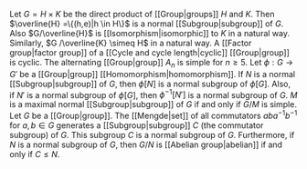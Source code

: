 Let $G = H \times K$ be the direct product of [[Group|groups]] $H$ and $K$. Then $\overline{H} =\{(h,e)|h \in H\}$ is a normal [[Subgroup|subgroup]] of $G$. Also $G/\overline{H}$ is [[Isomorphism|isomorphic]] to $K$ in a natural way. Similarly, $G /\overline{K} \simeq H$ in a natural way.
A [[Factor group|factor group]] of a [[Cycle and cycle length|cyclic]] [[Group|group]] is cyclic.
The alternating [[Group|group]] $A_{n}$ is simple for $n \geq 5$.
Let $\phi : G \to G'$ be a [[Group|group]] [[Homomorphism|homomorphism]]. If $N$ is a normal [[Subgroup|subgroup]] of $G$, then $\phi[N]$ is a normal subgroup of $\phi[G]$. Also, if $N'$ is a normal subgroup of $\phi[G]$, then $\phi^{-1}[N']$ is a normal subgroup of $G$.
$M$ is a maximal normal [[Subgroup|subgroup]] of $G$ if and only if $G/M$ is simple.
Let $G$ be a [[Group|group]]. The [[Mengde|set]] of all commutators $aba^{−1}b^{−1}$ for $a,b \in G$ generates a [[Subgroup|subgroup]] $C$ (the commutator subgroup) of $G$. This subgroup $C$ is a normal subgroup of $G$. Furthermore, if $N$ is a normal subgroup of $G$, then $G/N$ is [[Abelian group|abelian]] if and only if $C \leq N$.